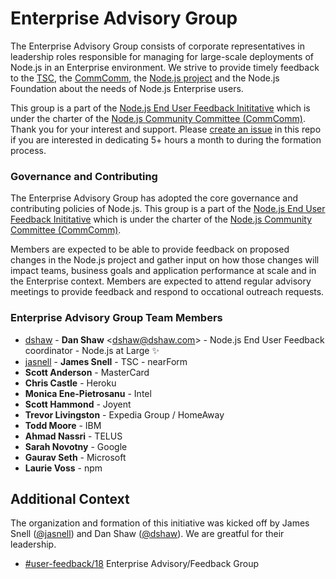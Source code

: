 # Enterprise Advisory Group

The Enterprise Advisory Group consists of corporate representatives in leadership roles responsible for managing for large-scale deployments of Node.js in an Enterprise environment. We strive to provide timely feedback to the [TSC](https://github.com/nodejs/TSC), the [CommComm](https://github.com/nodejs/community-committee), the [Node.js project](https://github.com/nodejs/node) and the Node.js Foundation about the needs of Node.js Enterprise users.

This group is a part of the [Node.js End User Feedback Inititative](https://github.com/nodejs/user-feedback) which is under the charter of the [Node.js Community Committee (CommComm)](https://github.com/nodejs/community-committee). Thank you for your interest and support. Please [create an issue](https://github.com/nodejs/user-feedback/issues) in this repo if you are interested in dedicating 5+ hours a month to during the formation process.

### Governance and Contributing
The Enterprise Advisory Group has adopted the core governance and contributing policies of Node.js. This group is a part of the [Node.js End User Feedback Inititative](https://github.com/nodejs/user-feedback) which is under the charter of the [Node.js Community Committee (CommComm)](https://github.com/nodejs/community-committee).

Members are expected to be able to provide feedback on proposed changes in the Node.js project and gather input on how those changes will impact teams, business goals and application performance at scale and in the Enterprise context. Members are expected to attend regular advisory meetings to provide feedback and respond to occational outreach requests. 

### Enterprise Advisory Group Team Members

* [dshaw](https://github.com/dshaw) - **Dan Shaw** &lt;dshaw@dshaw.com&gt; - Node.js End User Feedback coordinator - Node.js at Large ✨
* [jasnell](https://github.com/jasnell) - **James Snell** - TSC - nearForm
* **Scott Anderson** - MasterCard
* **Chris Castle** - Heroku
* **Monica Ene-Pietrosanu** - Intel
* **Scott Hammond** - Joyent
* **Trevor Livingston** - Expedia Group / HomeAway
* **Todd Moore** - IBM
* **Ahmad Nassri** - TELUS
* **Sarah Novotny** - Google
* **Gaurav Seth** - Microsoft
* **Laurie Voss** - npm

## Additional Context

The organization and formation of this initiative was kicked off by James Snell ([@jasnell](https://github.com/jasnell)) and Dan Shaw ([@dshaw](https://github.com/dshaw)). We are greatful for their leadership.

* [#user-feedback/18](https://github.com/nodejs/user-feedback/issues/18) Enterprise Advisory/Feedback Group
